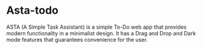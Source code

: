 # Asta-todo

ASTA (A Simple Task Assistant) is a simple To-Do web app that provides modern functionality in a minimalist design. It has a Drag and Drop and Dark mode features that guarantees convenience for the user. 